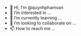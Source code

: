 - 👋 Hi, I’m @quynhphamvan
- 👀 I’m interested in ...
- 🌱 I’m currently learning ...
- 💞️ I’m looking to collaborate on ...
- 📫 How to reach me ...

<!---
quynhphamvan/quynhphamvan is a ✨ special ✨ repository because its `README.md` (this file) appears on your GitHub profile.
You can click the Preview link to take a look at your changes.
--->
